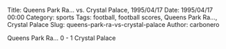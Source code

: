 Title: Queens Park Ra… vs. Crystal Palace, 1995/04/17
Date: 1995/04/17 00:00
Category: sports
Tags: football, football scores, Queens Park Ra…, Crystal Palace
Slug: queens-park-ra-vs-crystal-palace
Author: carbonero


Queens Park Ra… 0 - 1 Crystal Palace
